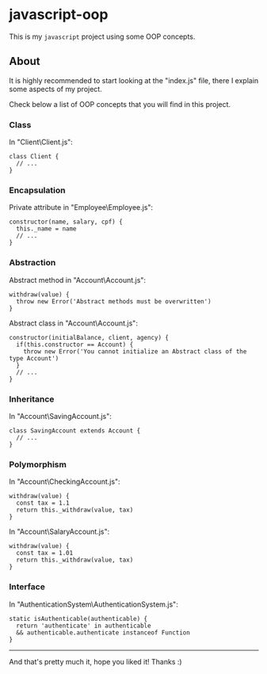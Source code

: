 # javascript-oop
This is my `javascript` project using some OOP concepts.

## About
It is highly recommended to start looking at the "index.js" file, there I explain some aspects of my project.

Check below a list of OOP concepts that you will find in this project.

### Class
In "Client\Client.js":
```
class Client {
  // ...
}
```

### Encapsulation
Private attribute in "Employee\Employee.js":
```
constructor(name, salary, cpf) {
  this._name = name
  // ...
}
```

### Abstraction
Abstract method in "Account\Account.js":
```
withdraw(value) {
  throw new Error('Abstract methods must be overwritten')
}
```
Abstract class in "Account\Account.js":
```
constructor(initialBalance, client, agency) {
  if(this.constructor == Account) {
    throw new Error('You cannot initialize an Abstract class of the type Account')
  }
  // ...
}
```

### Inheritance
In "Account\SavingAccount.js":
```
class SavingAccount extends Account {
  // ...
}
```

### Polymorphism
In "Account\CheckingAccount.js":
```
withdraw(value) {
  const tax = 1.1
  return this._withdraw(value, tax)
}
```
In "Account\SalaryAccount.js":
```
withdraw(value) {
  const tax = 1.01
  return this._withdraw(value, tax)
}
```

### Interface
In "AuthenticationSystem\AuthenticationSystem.js":
```
static isAuthenticable(authenticable) {
  return 'authenticate' in authenticable
  && authenticable.authenticate instanceof Function
}
```

------

And that's pretty much it, hope you liked it! Thanks :)
